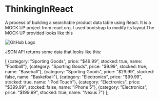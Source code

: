 # ThinkingInReact
A process of building a searchable product data table using React. It is a MOCK UP project from  react.org. I used bootstrap to modify its layout.The MOCK UP provided looks like this

 ![GitHub Logo](https://reactjs.org/static/thinking-in-react-components-eb8bda25806a89ebdc838813bdfa3601-82965.png)


JSON API returns some data that looks like this:

[
  {category: "Sporting Goods", price: "$49.99", stocked: true, name: "Football"},
  {category: "Sporting Goods", price: "$9.99", stocked: true, name: "Baseball"},
  {category: "Sporting Goods", price: "$29.99", stocked: false, name: "Basketball"},
  {category: "Electronics", price: "$99.99", stocked: true, name: "iPod Touch"},
  {category: "Electronics", price: "$399.99", stocked: false, name: "iPhone 5"},
  {category: "Electronics", price: "$199.99", stocked: true, name: "Nexus 7"}
];
